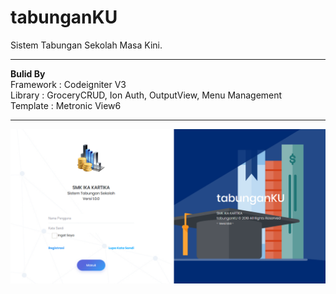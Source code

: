 tabunganKU
=========
Sistem Tabungan Sekolah Masa Kini.<hr>
<b>Bulid By</b><br>
Framework : Codeigniter V3<br>
Library : GroceryCRUD, Ion Auth, OutputView, Menu Management<br>
Template : Metronic View6<hr>
<img src="https://raw.githubusercontent.com/iqbalrevvin/tabunganKU/master/screenshoot/login.png" alt="Login View" >
